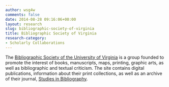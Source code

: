 ```yaml
---
author: wsg4w
comments: false
date: 2014-08-28 09:16:06+00:00
layout: research
slug: bibliographic-society-of-virginia
title: Bibliographic Society of Virginia
research-category:
- Scholarly Collaborations
---
```


The [Bibliographic Society of the University of Virginia](http://bsuva.org/) is a group founded to promote the interest of books, manuscripts, maps, printing, graphic arts, as well as bibliographic and textual criticism. The site contains digital publications, information about their print collections, as well as an archive of their journal, [Studies in Bibliography](http://bsuva.org/wordpress/studies-in-bibliography/). 
